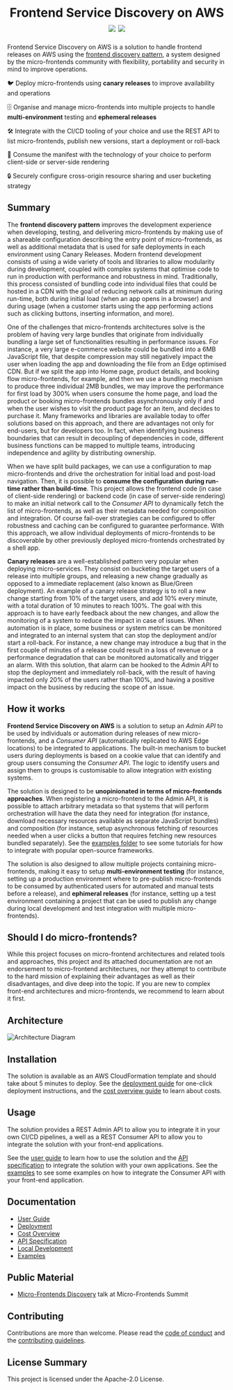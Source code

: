 <h1 align="center">
    Frontend Service Discovery on AWS
    <br>
    <img src="https://img.shields.io/github/v/release/awslabs/frontend-discovery-service?include_prereleases">
    <img src="https://github.com/awslabs/frontend-discovery-service/workflows/Unit%20Tests/badge.svg">
</h1>

Frontend Service Discovery on AWS is a solution to handle frontend releases on AWS using the [frontend discovery pattern](https://github.com/awslabs/frontend-discovery), a system designed by the micro-frontends community with flexibility, portability and security in mind to improve operations.

🐦 Deploy micro-frontends using **canary releases** to improve availability and operations

🗄️ Organise and manage micro-frontends into multiple projects to handle **multi-environment** testing and **ephemeral releases**

🛠️ Integrate with the CI/CD tooling of your choice and use the REST API to list micro-frontends, publish new versions, start a deployment or roll-back

🧰 Consume the manifest with the technology of your choice to perform client-side or server-side rendering

🔒 Securely configure cross-origin resource sharing and user bucketing strategy

## Summary

The **frontend discovery pattern** improves the development experience when developing, testing, and delivering micro-frontends by making use of a shareable configuration describing the entry point of micro-frontends, as well as additional metadata that is used for safe deployments in each environment using Canary Releases.
Modern frontend development consists of using a wide variety of tools and libraries to allow modularity during development, coupled with complex systems that optimise code to run in production with performance and robustness in mind. Traditionally, this process consisted of bundling code into individual files that could be hosted in a CDN with the goal of reducing network calls at minimum during run-time, both during initial load (when an app opens in a browser) and during usage (when a customer starts using the app performing actions such as clicking buttons, inserting information, and more).

One of the challenges that micro-frontends architectures solve is the problem of having very large bundles that originate from individually bundling a large set of functionalities resulting in performance issues. For instance, a very large e-commerce website could be bundled into a 6MB JavaScript file, that despite compression may still negatively impact the user when loading the app and downloading the file from an Edge optimised CDN. But if we split the app into Home page, product details, and booking flow micro-frontends, for example, and then we use a bundling mechanism to produce three individual 2MB bundles, we may improve the performance for first load by 300% when users consume the home page, and load the product or booking micro-frontends bundles asynchronously only if and when the user wishes to visit the product page for an item, and decides to purchase it.
Many frameworks and libraries are available today to offer solutions based on this approach, and there are advantages not only for end-users, but for developers too. In fact, when identifying business boundaries that can result in decoupling of dependencies in code, different business functions can be mapped to multiple teams, introducing independence and agility by distributing ownership.

When we have split build packages, we can use a configuration to map micro-frontends and drive the orchestration for initial load and post-load navigation. Then, it is possible to **consume the configuration during run-time rather than build-time**. This project allows the frontend code (in case of client-side rendering) or backend code (in case of server-side rendering) to make an initial network call to the _Consumer API_ to dynamically fetch the list of micro-frontends, as well as their metadata needed for composition and integration. Of course fail-over strategies can be configured to offer robustness and caching can be configured to guarantee performance. With this approach, we allow individual deployments of micro-frontends to be discoverable by other previously deployed micro-frontends orchestrated by a shell app.

**Canary releases** are a well-established pattern very popular when deploying micro-services. They consist on bucketing the target users of a release into multiple groups, and releasing a new change gradually as opposed to a immediate replacement (also known as Blue/Green deployment). An example of a canary release strategy is to roll a new change starting from 10% of the target users, and add 10% every minute, with a total duration of 10 minutes to reach 100%. The goal with this approach is to have early feedback about the new changes, and allow the monitoring of a system to reduce the impact in case of issues. When automation is in place, some business or system metrics can be monitored and integrated to an internal system that can stop the deployment and/or start a roll-back. For instance, a new change may introduce a bug that in the first couple of minutes of a release could result in a loss of revenue or a performance degradation that can be monitored automatically and trigger an alarm. With this solution, that alarm can be hooked to the _Admin API_ to stop the deployment and immediately roll-back, with the result of having impacted only 20% of the users rather than 100%, and having a positive impact on the business by reducing the scope of an issue.

## How it works

**Frontend Service Discovery on AWS** is a solution to setup an _Admin API_ to be used by individuals or automation during releases of new micro-frontends, and a _Consumer API_ (automatically replicated to AWS Edge locations) to be integrated to applications. The built-in mechanism to bucket users during deployments is based on a cookie value that can identify and group users consuming the _Consumer API_. The logic to identify users and assign them to groups is customisable to allow integration with existing systems.

The solution is designed to be **unopinionated in terms of micro-frontends approaches**. When registering a micro-frontend to the Admin API, it is possible to attach arbitrary metadata so that systems that will perform orchestration will have the data they need for integration (for instance, download necessary resources available as separate JavaScript bundles) and composition (for instance, setup asynchronous fetching of resources needed when a user clicks a button that requires fetching new resources bundled separately). See the [examples folder](./examples) to see some tutorials for how to integrate with popular open-source frameworks.

The solution is also designed to allow multiple projects containing micro-frontends, making it easy to setup **multi-environment testing** (for instance, setting up a production environment where to pre-publish micro-frontends to be consumed by authenticated users for automated and manual tests before a release), and **ephimeral releases** (for instance, setting up a test environment containing a project that can be used to publish any change during local development and test integration with multiple micro-frontends).

## Should I do micro-frontends?

While this project focuses on micro-frontend architectures and related tools and approaches, this project and its attached documentation are not an endorsement to micro-frontend architectures, nor they attempt to contribute to the hard mission of explaining their advantages as well as their disadvantages, and dive deep into the topic. If you are new to complex front-end architectures and micro-frontends, we recommend to learn about it first.

## Architecture

![Architecture Diagram](docs/images/architecture.png)

## Installation

The solution is available as an AWS CloudFormation template and should take
about 5 minutes to deploy. See the
[deployment guide](docs/USER_GUIDE.md#deploying-the-solution) for one-click
deployment instructions, and the [cost overview guide](docs/COST_OVERVIEW.md) to
learn about costs.

## Usage

The solution provides a REST Admin API to allow you to integrate it in your own CI/CD pipelines, a well as a REST Consumer API to allow you to integrate the solution with your front-end applications.

See the [user guide](docs/USER_GUIDE.md) to learn how to use the solution and
the [API specification](docs/API.md) to integrate the solution with your
own applications. See the [examples](examples) to see some examples on how to integrate the Consumer API with your front-end application.

## Documentation

- [User Guide](docs/USER_GUIDE.md)
- [Deployment](docs/USER_GUIDE.md#deploying-the-solution)
- [Cost Overview](docs/COST_OVERVIEW.md)
- [API Specification](docs/API.md)
- [Local Development](docs/LOCAL_DEVELOPMENT.md)
- [Examples](examples/README.md)

## Public Material

- [Micro-Frontends Discovery](https://youtu.be/piKByrn-UNM) talk at Micro-Frontends Summit

## Contributing

Contributions are more than welcome. Please read the
[code of conduct](CODE_OF_CONDUCT.md) and the
[contributing guidelines](CONTRIBUTING.md).

## License Summary

This project is licensed under the Apache-2.0 License.
